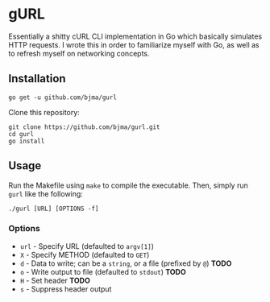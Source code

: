 # gURL
Essentially a shitty cURL CLI implementation in Go which basically simulates HTTP requests. I wrote this in order to familiarize myself with Go, as well as to refresh myself on networking concepts.

## Installation
```
go get -u github.com/bjma/gurl
```

Clone this repository:
```
git clone https://github.com/bjma/gurl.git
cd gurl
go install
```

## Usage
Run the Makefile using `make` to compile the executable. Then, simply run `gurl` like the following:
```
./gurl [URL] [OPTIONS -f]
```

### Options
* `url` - Specify URL (defaulted to `argv[1]`)
* `X` - Specify METHOD (defaulted to `GET`)
* `d` - Data to write; can be a `string`, or a file (prefixed by `@`) **TODO**
* `o` - Write output to file (defaulted to `stdout`) **TODO**
* `H` - Set header **TODO**
* `s` - Suppress header output

